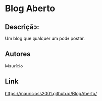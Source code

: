 # Blog Aberto

## Descrição:
Um blog que qualquer um pode postar.

## Autores
Maurício

## Link
https://mauricioss2001.github.io/BlogAberto/
